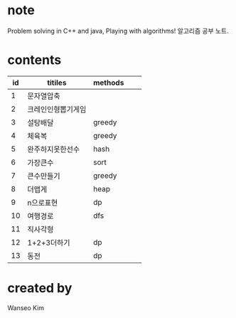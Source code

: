 # note
Problem solving in C++ and java, Playing with algorithms! 
알고리즘 공부 노트.

# contents
| id | titiles            | methods |   |   |
|----|--------------------|---------|---|---|
| 1  | 문자열압축         |         |   |   |
| 2  | 크레인인형뽑기게임 |         |   |   |
| 3  | 설탕배달           | greedy  |   |   |
| 4  | 체육복             | greedy  |   |   |
| 5  | 완주하지못한선수   | hash    |   |   |
| 6  | 가장큰수           | sort    |   |   |
| 7  | 큰수만들기         | greedy  |   |   |
| 8  | 더맵게             | heap    |   |   |
| 9  | n으로표현          | dp      |   |   |
| 10 | 여행경로           | dfs     |   |   |
| 11 | 직사각형           |         |   |   |
| 12 | 1+2+3더하기        |dp       |   |   |
| 13 | 동전               |dp       |   |   |

# created by
Wanseo Kim
